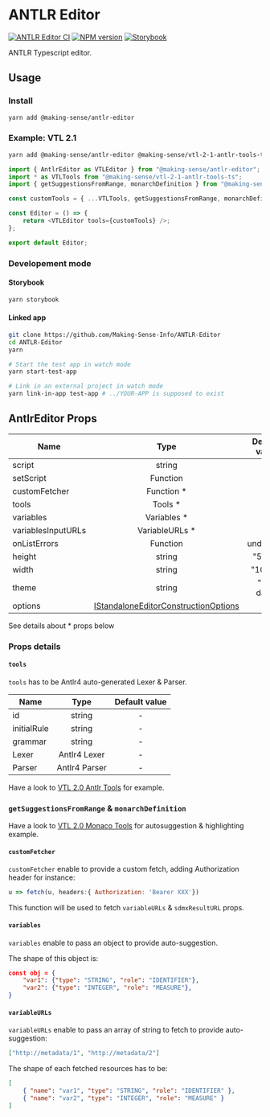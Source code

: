 # ANTLR Editor

[![ANTLR Editor CI](https://github.com/Making-Sense-Info/ANTLR-Editor/actions/workflows/ci.yaml/badge.svg)](https://github.com/Making-Sense-Info/ANTLR-Editor/actions/workflows/ci.yaml)
[![NPM version](https://badge.fury.io/js/@making-sense%2Fantlr-editor.svg)](https://badge.fury.io/js/@making-sense%2Fantlr-editor)
[![Storybook](https://cdn.jsdelivr.net/gh/storybookjs/brand@main/badge/badge-storybook.svg)](https://making-sense-info.github.io/ANTLR-Editor)

ANTLR Typescript editor.

## Usage

### Install

```bash
yarn add @making-sense/antlr-editor
```

### Example: VTL 2.1

```bash
yarn add @making-sense/antlr-editor @making-sense/vtl-2-1-antlr-tools-ts @making-sense/vtl-2-1-monaco-tools-ts
```

```typescript
import { AntlrEditor as VTLEditor } from "@making-sense/antlr-editor";
import * as VTLTools from "@making-sense/vtl-2-1-antlr-tools-ts";
import { getSuggestionsFromRange, monarchDefinition } from "@making-sense/vtl-2-1-monaco-tools-ts";

const customTools = { ...VTLTools, getSuggestionsFromRange, monarchDefinition };

const Editor = () => {
    return <VTLEditor tools={customTools} />;
};

export default Editor;
```

### Developement mode

#### Storybook

```bash
yarn storybook
```

#### Linked app

```bash
git clone https://github.com/Making-Sense-Info/ANTLR-Editor
cd ANTLR-Editor
yarn

# Start the test app in watch mode
yarn start-test-app

# Link in an external project in watch mode
yarn link-in-app test-app # ../YOUR-APP is supposed to exist
```

## AntlrEditor Props

| Name               |                                                                         Type                                                                          | Default value |
| ------------------ | :---------------------------------------------------------------------------------------------------------------------------------------------------: | :-----------: |
| script             |                                                                        string                                                                         |       -       |
| setScript          |                                                                       Function                                                                        |       -       |
| customFetcher      |                                                                      Function \*                                                                      |       -       |
| tools              |                                                                       Tools \*                                                                        |       -       |
| variables          |                                                                     Variables \*                                                                      |      { }      |
| variablesInputURLs |                                                                    VariableURLs \*                                                                    |      [ ]      |
| onListErrors       |                                                                       Function                                                                        |   undefined   |
| height             |                                                                        string                                                                         |    "50vh"     |
| width              |                                                                        string                                                                         |    "100%"     |
| theme              |                                                                        string                                                                         |   "vs-dark"   |
| options            | [IStandaloneEditorConstructionOptions](https://microsoft.github.io/monaco-editor/typedoc/interfaces/editor.IStandaloneEditorConstructionOptions.html) |      {}       |

See details about \* props below

### Props details

#### `tools`

`tools` has to be Antlr4 auto-generated Lexer & Parser.

| Name        |     Type      | Default value |
| ----------- | :-----------: | :-----------: |
| id          |    string     |       -       |
| initialRule |    string     |       -       |
| grammar     |    string     |       -       |
| Lexer       | Antlr4 Lexer  |       -       |
| Parser      | Antlr4 Parser |       -       |

Have a look to [VTL 2.0 Antlr Tools](https://github.com/Making-Sense-Info/VTL-2.0-ANTLR-Tools-TS) for example.

### `getSuggestionsFromRange` & `monarchDefinition`

Have a look to [VTL 2.0 Monaco Tools](https://github.com/Making-Sense-Info/VTL-2.0-Monaco-Tools-TS) for autosuggestion & highlighting example.

#### `customFetcher`

`customFetcher` enable to provide a custom fetch, adding Authorization header for instance:

```javascript
u => fetch(u, headers:{ Authorization: 'Bearer XXX'})
```

This function will be used to fetch `variableURLs` & `sdmxResultURL` props.

#### `variables`

`variables` enable to pass an object to provide auto-suggestion.

The shape of this object is:

```json
const obj = {
    "var1": {"type": "STRING", "role": "IDENTIFIER"},
    "var2": {"type": "INTEGER", "role": "MEASURE"},
}
```

#### `variableURLs`

`variableURLs` enable to pass an array of string to fetch to provide auto-suggestion:

```json
["http://metadata/1", "http://metadata/2"]
```

The shape of each fetched resources has to be:

```json
[
    { "name": "var1", "type": "STRING", "role": "IDENTIFIER" },
    { "name": "var2", "type": "INTEGER", "role": "MEASURE" }
]
```
